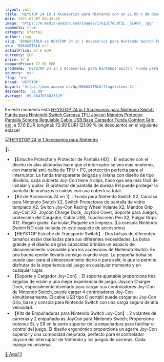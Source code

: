 ```yaml
---
layout: post
title: 'HEYSTOP 24 in 1 Accesorios para Nintendo con un 21.09 % de descuento'
date: 2021-03-07 08:43:40
image: 'https://m.media-amazon.com/images/I/61pI7dLNfZL._SL400_.jpg'
comments: true
category: ofertas
author: ring
slug: 'B08GX5TRL8-es HEYSTOP 24 in 1 Accesorios para Nintendo Switch Funda para...'
sku: 'B08GX5TRL8-es'
actualPrice: 57.6 EUR
currency: EUR
price: 57.6
comparePrice: 72.99 EUR
prodname: 'HEYSTOP 24 in 1 Accesorios para Nintendo Switch  Funda para Nintendo Switch  Carcasa TPU  Joycon Mandos  Protector Pantalla  Soporte Regulable  Cable USB  Base Cargador  Funda Comfort Grip etc.'
country: 'es'
flag: '🇪🇸'
brand: 'HEYSTOP'
buyurl: 'https://www.amazon.es/dp/B08GX5TRL8/?tag=tolees-21'
descuento: '21.09'
average: '69.1647058823529'
---
```


En este momento está [HEYSTOP 24 in 1 Accesorios para Nintendo Switch  Funda para Nintendo Switch  Carcasa TPU  Joycon Mandos  Protector Pantalla  Soporte Regulable  Cable USB  Base Cargador  Funda Comfort Grip etc.](https://www.amazon.es/dp/B08GX5TRL8/?tag=tolees-21) a 57.6 EUR (original: 72.99 EUR) (21.09 %  de descuento) en el siguiente enlace!

[![HEYSTOP 24 in 1 Accesorios para Nintendo](https://m.media-amazon.com/images/I/61pI7dLNfZL._SL400_.jpg)](https://www.amazon.es/dp/B08GX5TRL8/?tag=tolees-21)

🔎:

- 【Estuche Protector y Protector de Pantalla HD】: El estuche con el diseño de alas plateadas hace que el interruptor se vea más moderno, con material anti-caída de TPU + PC, protección perfecta para el interruptor. La funda transparente delgada y liviana con diseño de tipo dividido, cada cubierta Joy-Con tiene 4 clips, hace que sea más fácil de instalar y quitar. El protector de pantalla de dureza 9H puede proteger la pantalla de arañazos o caídas con una cobertura total.
- 【Kit de Accesorios 24 en 1】: Funda para Nintendo Switch X2, Carcasa para Nintendo Switch X2, Switch Protectores de pantalla de vidrio templado X2, Switch Joy-Con Racing Wheel Volante X2, Mandos Grip Joy-Con X2, Joycon Charge Dock, JoyCon Cover, Soporte para Juegos, protección del Cargador, Cable USB, Touchscreen Pen X2, Pulgar Grips X12. Regalo gratis: Auricular, Paquete de limpieza. (La consola Nintendo Switch NO está incluida en este paquete de accesorios)
- 【HEYSTOP Estuche de Transporte Switch】: Dos bolsas de diferentes tamaños están diseñadas para sus diferentes necesidades. La bolsa grande y el diseño de gran capacidad brindan un espacio de almacenamiento razonable para los accesorios de Nintendo Switch. Es una buena opción llevarlo consigo cuando viaje. La pequeña bolsa se puede usar para el almacenamiento diario o para salir, lo que le permite disfrutar de la experiencia del juego en cualquier momento y en cualquier lugar.
- 【Soporte y Cargador Joy-Con】: El soporte ajustable proporciona tres ángulos de visión y una mejor experiencia de juego. Joycon Charger Dock, especialmente diseñado para cargar sus controladores Joy-Con de Nintendo Switch, puede cargar 4 controladores Joy-Con simultáneamente. El cable USB tipo C portátil puede cargar su Joy-Con Grip, base y consola para Nintendo Switch con una carga segura de alta velocidad.
- 【Kits de Empuñaduras para Nintendo Switch Joy-Con】: 2 volantes de carreras y 2 empuñaduras JoyCon para Nintendo Switch; Proporciona botones SL y SR en la parte superior de la empuñadura para facilitar el control del juego. El diseño ergonómico proporciona un agarre Joy-Con superior y una comodidad mejorada, perfecto para el controlador Joycon del interruptor de Nintendo y los juegos de carreras. Cada mango es universal.

[🛒 Aquí!!!](https://www.amazon.es/dp/B08GX5TRL8/?tag=tolees-21)
